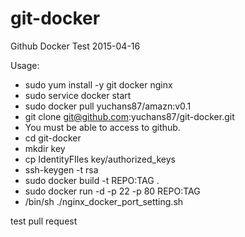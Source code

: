 # git-docker
Github Docker Test 2015-04-16

Usage:
* sudo yum install -y git docker nginx
* sudo service docker start
* sudo docker pull yuchans87/amazn:v0.1
* git clone git@github.com:yuchans87/git-docker.git
 * You must be able to access to github.
* cd git-docker
* mkdir key
* cp IdentityFIles key/authorized_keys
 * ssh-keygen -t rsa
* sudo docker build -t REPO:TAG .
* sudo docker run -d -p 22 -p 80 REPO:TAG
* /bin/sh ./nginx_docker_port_setting.sh

test pull request